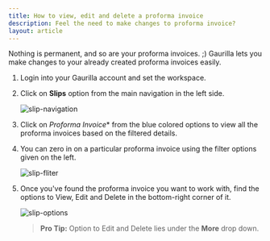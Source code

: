 ```yaml
---
title: How to view, edit and delete a proforma invoice
description: Feel the need to make changes to proforma invoice?
layout: article
---
```

Nothing is permanent, and so are your proforma invoices. ;) Gaurilla lets you make changes to your already created proforma invoices easily.

1. Login into your Gaurilla account and set the workspace.

2. Click on **Slips** option from the main navigation in the left side.

	![slip-navigation]({{site.url}}/images/navigation/slips.png)

3. Click on *Proforma Invoice** from the blue colored options to view all the proforma invoices based on the filtered details.

4. You can zero in on a particular proforma invoice using the filter options given on the left.

	![slip-fliter]({{site.url}}/images/slips/filter.png)

5. Once you've found the proforma invoice you want to work with, find the options to View, Edit and Delete in the bottom-right corner of it.

	![slip-options]({{site.url}}/images/slips/view-edit-delete.png)

	> **Pro Tip:** Option to Edit and Delete lies under the **More** drop down.